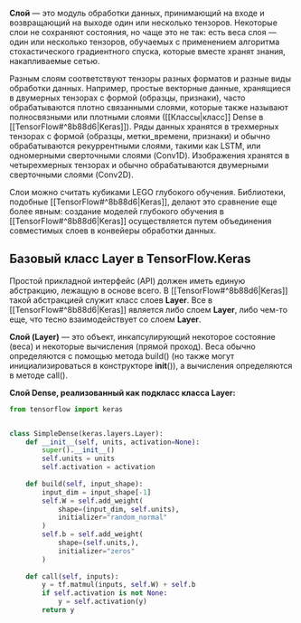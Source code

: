 **Слой** — это модуль обработки данных, принимающий на входе и возвращающий на выходе один или несколько тензоров. Некоторые слои не сохраняют состояния, но чаще это не так: есть веса слоя — один или несколько тензоров, обучаемых с применением алгоритма стохастического градиентного спуска, которые вместе хранят знания, накапливаемые сетью.

Разным слоям соответствуют тензоры разных форматов и разные виды обработки данных. Например, простые векторные данные, хранящиеся в двумерных тензорах с формой (образцы, признаки), часто обрабатываются плотно связанными слоями, которые также называют полносвязными или плотными слоями ([[Классы|класс]] Dense в [[TensorFlow#^8b88d6|Keras]]). Ряды данных хранятся в трехмерных тензорах с формой (образцы, метки_времени, признаки) и обычно обрабатываются рекуррентными слоями, такими как LSTM, или одномерными сверточными слоями (Conv1D). Изображения хранятся в четырехмерных тензорах и обычно обрабатываются двумерными сверточными слоями (Conv2D).

Слои можно считать кубиками LEGO глубокого обучения. Библиотеки, подобные [[TensorFlow#^8b88d6|Keras]], делают это сравнение еще более явным: создание моделей глубокого обучения в [[TensorFlow#^8b88d6|Keras]] осуществляется путем объединения совместимых слоев в конвейеры обработки данных.

## Базовый класс Layer в TensorFlow.Keras

Простой прикладной интерфейс (API) должен иметь единую абстракцию, лежащую в основе всего. В [[TensorFlow#^8b88d6|Keras]] такой абстракцией служит класс слоев **Layer**. Все в [[TensorFlow#^8b88d6|Keras]] является либо слоем **Layer**, либо чем-то еще, что тесно взаимодействует со слоем **Layer**.

**Слой (Layer)** — это объект, инкапсулирующий некоторое состояние (веса) и некоторые вычисления (прямой проход). Веса обычно определяются с помощью метода build() (но также могут инициализироваться в конструкторе __init__()), а вычисления определяются в методе call().

**Слой Dense, реализованный как подкласс класса Layer:**

```Python
from tensorflow import keras


class SimpleDense(keras.layers.Layer):
	def __init__(self, units, activation=None):
		super().__init__()
		self.units = units
		self.activation = activation
		
	def build(self, input_shape):
		input_dim = input_shape[-1]
		self.W = self.add_weight(
			shape=(input_dim, self.units),
			initializer="random_normal"
		)
		self.b = self.add_weight(
			shape=(self.units,),
			initializer="zeros"
		)
								
	def call(self, inputs):
		y = tf.matmul(inputs, self.W) + self.b
		if self.activation is not None: 
			y = self.activation(y)
		return y
```